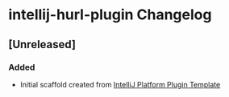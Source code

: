 <!-- Keep a Changelog guide -> https://keepachangelog.com -->

# intellij-hurl-plugin Changelog

## [Unreleased]
### Added
- Initial scaffold created from [IntelliJ Platform Plugin Template](https://github.com/JetBrains/intellij-platform-plugin-template)
